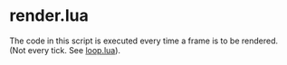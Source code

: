 # render.lua
The code in this script is executed every time a frame is to be rendered. (Not every tick. See [loop.lua](https://github.com/MichaelMoroz/Fractallica/blob/master/docs/looplua.md)).

